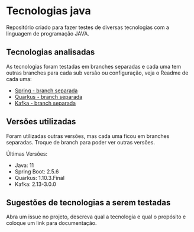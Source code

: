 # Tecnologias java
Repositório criado para fazer testes de diversas tecnologias com a linguagem de programação JAVA. 

## Tecnologias analisadas
As tecnologias foram testadas em branches separadas e cada uma tem outras branches para cada sub versão ou configuração, veja o Readme de cada uma:
* [Spring - branch separada](https://github.com/alexferreiradev/tecnologias_java/tree/sample-api/Spring)
* [Quarkus - branch separada](https://github.com/alexferreiradev/tecnologias_java/tree/maven/Maven/Plugins/code-with-quarkus)
* [Kafka - branch separada](https://github.com/alexferreiradev/tecnologias_java/tree/sample-event-arch/Spring/sample-event-arch)

## Versões utilizadas
Foram utilizadas outras versões, mas cada uma ficou em branches separadas. Troque de branch para poder ver outras versões.

Últimas Versões:
* Java: 11
* Spring Boot: 2.5.6
* Quarkus: 1.10.3.Final
* Kafka: 2.13-3.0.0

## Sugestões de tecnologias a serem testadas
Abra um issue no projeto, descreva qual a tecnologia e qual o propósito e coloque um link para documentação.
